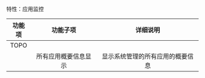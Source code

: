 特性：应用监控

| 功能项        | 功能子项                  | 详细说明                           |
|:-------------:|:-------------------------:| :---------------------------------:|
| TOPO          |                           |                                    |
|               | 所有应用概要信息显示      | 显示系统管理的所有应用的概要信息   |